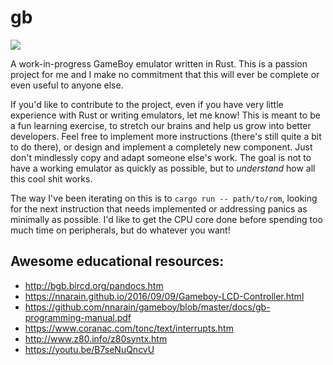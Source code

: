 # gb

![](https://github.com/scjudd/gb/workflows/Rust/badge.svg)

A work-in-progress GameBoy emulator written in Rust. This is a passion project for me and I make no commitment that this will ever be complete or even useful to anyone else.

If you'd like to contribute to the project, even if you have very little experience with Rust or writing emulators, let me know! This is meant to be a fun learning exercise, to stretch our brains and help us grow into better developers. Feel free to implement more instructions (there's still quite a bit to do there), or design and implement a completely new component. Just don't mindlessly copy and adapt someone else's work. The goal is not to have a working emulator as quickly as possible, but to _understand_ how all this cool shit works.

The way I've been iterating on this is to `cargo run -- path/to/rom`, looking for the next instruction that needs implemented or addressing panics as minimally as possible. I'd like to get the CPU core done before spending too much time on peripherals, but do whatever you want!

## Awesome educational resources:

* http://bgb.bircd.org/pandocs.htm
* https://nnarain.github.io/2016/09/09/Gameboy-LCD-Controller.html
* https://github.com/nnarain/gameboy/blob/master/docs/gb-programming-manual.pdf
* https://www.coranac.com/tonc/text/interrupts.htm
* http://www.z80.info/z80syntx.htm
* https://youtu.be/B7seNuQncvU
